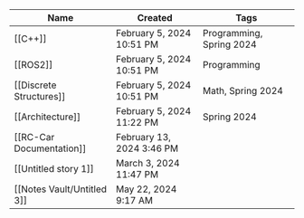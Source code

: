 |Name|Created|Tags|
|---|---|---|
|[[C++]]|February 5, 2024 10:51 PM|Programming, Spring 2024|
|[[ROS2]]|February 5, 2024 10:51 PM|Programming|
|[[Discrete Structures]]|February 5, 2024 10:51 PM|Math, Spring 2024|
|[[Architecture]]|February 5, 2024 11:22 PM|Spring 2024|
|[[RC-Car Documentation]]|February 13, 2024 3:46 PM||
|[[Untitled story 1]]|March 3, 2024 11:47 PM||
|[[Notes Vault/Untitled 3]]|May 22, 2024 9:17 AM||